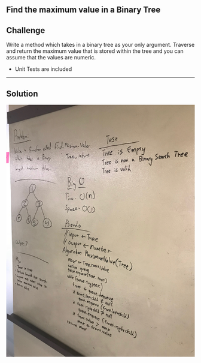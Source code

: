 ## Find the maximum value in a Binary Tree
## Challenge
Write a method which takes in a binary tree as your only argument. Traverse and return the maximum value that is stored within the tree and you can assume that the values are numeric.

* Unit Tests are included

***
## Solution
![FindMax whiteboard image](../../../assets/find_max_value.JPG)
